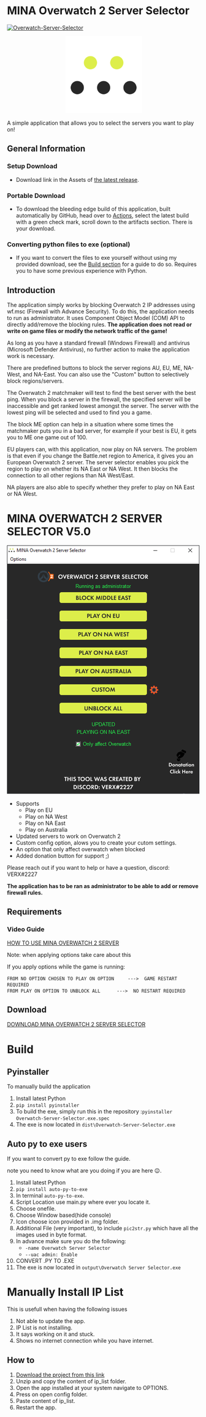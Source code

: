 

# MINA Overwatch 2 Server Selector
[![Overwatch-Server-Selector](https://github.com/mr-gh-actions/Overwatch-Server-Selector/actions/workflows/main.yaml/badge.svg)](https://github.com/foryVERX/Overwatch-Server-Selector/actions/workflows/main.yaml)
<p align="center">
	<img src="ReadMeFiles/Logo.png" alt="Logo of the application" height="200" width="200">
</p>
A simple application that allows you to select the servers you want to play on!

## General Information
### Setup Download
- Download link in the Assets of [the latest release](https://github.com/foryVERX/Overwatch-Server-Selector/releases/latest).

### Portable Download
- To download the bleeding edge build of this application, built automatically by GitHub, head over to [Actions](https://github.com/foryVERX/Overwatch-Server-Selector/actions/), select the latest build with a green check mark, scroll down to the artifacts section. There is your download.

### Converting python files to exe (optional)
- If you want to convert the files to exe yourself without using my provided download, see the [Build section](#build) for a guide to do so. Requires you to have some previous experience with Python. 

## Introduction

The application simply works by blocking Overwatch 2 IP addresses using wf.msc (Firewall with Advance Security). To do this, the application needs to run as administrator. It uses Component Object Model (COM) API to directly add/remove the blocking rules. **The application does not read or write on game files or modify the network traffic of the game!**

As long as you have a standard firewall (Windows Firewall) and antivirus (Microsoft Defender Antivirus), no further action to make the application work is necessary.

There are predefined buttons to block the server regions AU, EU, ME, NA-West, and NA-East. You can also use the "Custom" button to selectively block regions/servers.

The Overwatch 2 matchmaker will test to find the best server with the best ping. When you block a server in the firewall, the specified server will be inaccessible and get ranked lowest amongst the server. The server with the lowest ping will be selected and used to find you a game.

The block ME option can help in a situation where some times the matchmaker puts you in a bad server, for example if your best is EU, it gets you to ME one game out of 100.

EU players can, with this application, now play on NA servers. The problem is that even if you change the Battle.net region to America, it gives you an European Overwatch 2 server. The server selector enables you pick the region to play on whether its NA East or NA West. It then blocks the connection to all other regions than NA West/East.

NA players are also able to specify whether they prefer to play on NA East or NA West.

# MINA OVERWATCH 2 SERVER SELECTOR V5.0

![Screenshot of the application](ReadMeFiles/ServerSelectorScreenshot.PNG)

* Supports
	* Play on EU
	* Play on NA West
	* Play on NA East
	* Play on Australia
* Updated servers to work on Overwatch 2
* Custom config option, alows you to create your cutom settings.
* An option that only affect overwatch when blocked
*  Added donation button for support ;)

Please reach out if you want to help or have a question, discord: VERX#2227

**The application has to be ran as administrator to be able to add or remove firewall rules.**

## Requirements
### Video Guide
[HOW TO USE MINA OVERWATCH 2 SERVER](https://youtu.be/ySLK0wW3lDc)

Note: when applying options take care about this

If you apply options while the game is running:

	FROM NO OPTION CHOSEN TO PLAY ON OPTION 	--->  GAME RESTART REQUIRED
	FROM PLAY ON OPTION TO UNBLOCK ALL	 	--->  NO RESTART REQUIRED

## Download
[DOWNLOAD MINA OVERWATCH 2 SERVER SELECTOR](https://github.com/foryVERX/Overwatch-Server-Selector/releases)

# Build 

## Pyinstaller
To manually build the application
1. Install latest Python
2. `pip install pyinstaller`
3. To build the exe, simply run this in the repository :`pyinstaller Overwatch-Server-Selector.exe.spec`
4. The exe is now located in `dist\Overwatch-Server-Selector.exe`

## Auto py to exe users

If you want to convert py to exe follow the guide.

note you need to know what are you doing if you are here 😉.

1. Install latest Python
2. `pip install auto-py-to-exe`
3. In terminal `auto-py-to-exe`.
4. Script Location use main.py where ever you locate it.
5. Choose onefile.
6. Choose Window based(hide console)
7. Icon choose icon provided in .img folder.
8. Additional File (very important), to include `pic2str.py` which have all the images used in byte format.
9. In advance make sure you do the following:
	*   `-name Overwatch Server Selector`
	* `--uac admin: Enable`
11. CONVERT .PY TO .EXE
12. The exe is now located in `output\Overwatch Server Selector.exe`

# Manually Install IP List

This is usefull when having the following issues
1. Not able to update the app.
2. IP List is not installing.
3. It says working on it and stuck.
4. Shows no internet connection while you have internet.


## How to
1. [Download the project from this link](https://github.com/foryVERX/Overwatch-Server-Selector/archive/refs/heads/main.zip)
2. Unzip and copy the content of ip_list folder.
2. Open the app installed at your system navigate to OPTIONS.
3. Press on open config folder.
4. Paste content of ip_list.
5. Restart the app.

